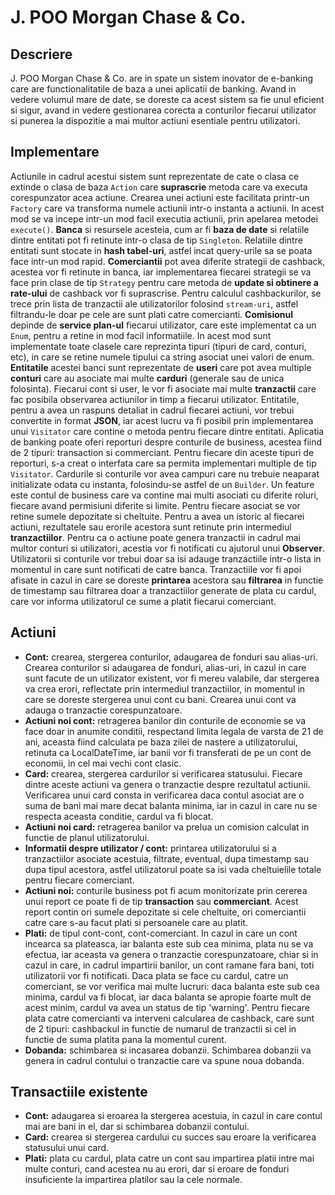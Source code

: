 # J. POO Morgan Chase & Co.
## Descriere
J. POO Morgan Chase & Co. are in spate un sistem inovator de e-banking care
are functionalitatile de baza a unei aplicatii de banking. Avand in vedere
volumul mare de date, se doreste ca acest sistem sa fie unul eficient si
sigur, avand in vedere gestionarea corecta a conturilor fiecarui utilizator
si punerea la dispozitie a mai multor actiuni esentiale pentru utilizatori.
## Implementare
Actiunile in cadrul acestui sistem sunt reprezentate de cate o clasa ce extinde
o clasa de baza `Action` care **suprascrie** metoda care va executa corespunzator
acea actiune. Crearea unei actiuni este facilitata printr-un `Factory` care
va transforma numele actiunii intr-o instanta a actiunii. In acest mod se
va incepe intr-un mod facil executia actiunii, prin apelarea metodei `execute()`.
**Banca** si resursele acesteia, cum ar fi **baza de date** si relatiile dintre 
entitati pot fi retinute intr-o clasa de tip `Singleton`. Relatiile dintre
entitati sunt stocate in **hash tabel-uri**, astfel incat query-urile sa se
poata face intr-un mod rapid.
**Comerciantii** pot avea diferite strategii de cashback, acestea vor fi retinute
in banca, iar implementarea fiecarei strategii se va face prin clase de tip `Strategy`
pentru care metoda de **update si obtinere a rate-ului** de cashback vor fi suprascrise.
Pentru calculul cashbackurilor, se trece prin lista de tranzactii ale utilizatorilor
folosind `stream-uri`, astfel filtrandu-le doar pe cele are sunt plati catre comercianti.
**Comisionul** depinde de **service plan-ul** fiecarui utilizator, care este 
implementat ca un `Enum`, pentru a retine in mod facil informatiile. In acest mod
sunt implementate toate clasele care reprezinta tipuri (tipuri de card, conturi, etc),
in care se retine numele tipului ca string asociat unei valori de enum.
**Entitatile** acestei banci sunt reprezentate de **useri** care pot avea multiple
**conturi** care au asociate mai multe **carduri** (generale sau de unica 
folosinta). Fiecarui cont si user, le vor fi asociate mai multe **tranzactii** care
fac posibila observarea actiunilor in timp a fiecarui utilizator. Entitatile,
pentru a avea un raspuns detaliat in cadrul fiecarei actiuni, vor trebui
convertite in format **JSON**, iar acest lucru va fi posibil prin implementarea
unui `Visitator` care contine o metoda pentru fiecare dintre entitati. Aplicatia de
banking poate oferi reporturi despre conturile de business, acestea fiind de 2 tipuri:
transaction si commerciant. Pentru fiecare din aceste tipuri de reporturi, s-a creat
o interfata care sa permita implementari multiple de tip `Visitator`.
Cardurile si conturile vor avea campuri care nu trebuie neaparat initializate odata cu
instanta, folosindu-se astfel de un `Builder`. Un feature este contul de business
care va contine mai multi asociati cu diferite roluri, fiecare avand permisiuni
diferite si limite. Pentru fiecare asociat se vor retine sumele depozitate si
cheltuite.
Pentru a avea un istoric al fiecarei actiuni, rezultatele sau erorile acestora
sunt retinute prin intermediul **tranzactiilor**. Pentru ca o actiune poate
genera tranzactii in cadrul mai multor conturi si utilizatori, acestia vor
fi notificati cu ajutorul unui **Observer**. Utilizatorii si conturile
vor trebui doar sa isi adauge tranzactiile intr-o lista in momentul in care
sunt notificati de catre banca. Tranzactiile vor fi apoi afisate in cazul in
care se doreste **printarea** acestora sau **filtrarea** in functie de timestamp 
sau  filtrarea doar a tranzactiilor generate de plata cu cardul, care vor 
informa utilizatorul ce sume a platit fiecarui comerciant.
## Actiuni
- **Cont:** crearea, stergerea conturilor, adaugarea de fonduri sau alias-uri.
Crearea conturilor si adaugarea de fonduri, alias-uri, in cazul in care sunt 
facute de un utilizator existent, vor fi mereu valabile, dar stergerea va crea
erori, reflectate prin intermediul tranzactiilor, in momentul in care se doreste
stergerea unui cont cu bani. Crearea unui cont va adauga o tranzactie corespunzatoare.
- **Actiuni noi cont:** retragerea banilor din conturile de economie se va face
doar in anumite conditii, respectand limita legala de varsta de 21 de ani, aceasta
fiind calculata pe baza zilei de nastere a utilizatorului, retinuta ca LocalDateTime,
iar banii vor fi transferati de pe un cont de economii, in cel mai vechi cont
clasic.
- **Card:** crearea, stergerea cardurilor si verificarea statusului. Fiecare
dintre aceste actiuni va genera o tranzactie despre rezultatul actiunii.
Verificarea unui card consta in verificarea daca contul asociat are o suma
de bani mai mare decat balanta minima, iar in cazul in care nu se respecta
aceasta conditie, cardul va fi blocat.
- **Actiuni noi card:** retragerea banilor va prelua un comision calculat in functie
de planul utilizatorului.
- **Informatii despre utilizator / cont:** printarea utilizatorului si a
tranzactiilor asociate acestuia, filtrate, eventual, dupa timestamp sau dupa
tipul acestora, astfel utilizatorul poate sa isi vada cheltuielile totale
pentru fiecare comerciant.
- **Actiuni noi:** conturile business pot fi acum monitorizate prin cererea
unui report ce poate fi de tip **transaction** sau **commerciant**. Acest report
contin ori sumele depozitate si cele cheltuite, ori comerciantii catre care s-au
facut plati si persoanele care au platit.
- **Plati:** de tipul cont-cont, cont-comerciant.
In cazul in care un cont incearca sa plateasca, iar balanta este sub cea minima,
plata nu se va efectua, iar aceasta va genera o tranzactie corespunzatoare, chiar si
in cazul in care, in cadrul impartirii banilor, un cont ramane fara bani, toti 
utilizatorii vor fi notificati. Daca plata se face cu cardul, catre un comerciant, 
se vor verifica mai multe lucruri:
daca balanta este sub cea minima, cardul va fi blocat, iar daca balanta se apropie
foarte mult de acest minim, cardul va avea un status de tip 'warning'. Pentru fiecare
plata catre comercianti va interveni calcularea de cashback, care sunt de 2 tipuri:
cashbackul in functie de numarul de tranzactii si cel in functie de suma platita pana
la momentul curent.
- **Dobanda:** schimbarea si incasarea dobanzii. Schimbarea dobanzii va genera
in cadrul contului o tranzactie care va spune noua dobanda.
## Transactiile existente
- **Cont:** adaugarea si eroarea la stergerea acestuia, in cazul in care contul
mai are bani in el, dar si schimbarea dobanzii contului.
- **Card:** crearea si stergerea cardului cu succes sau eroare la verificarea
statusului unui card.
- **Plati:** plata cu cardul, plata catre un cont sau impartirea platii intre
mai multe conturi, cand acestea nu au erori, dar si eroare de fonduri insuficiente
la impartirea platilor sau la cele normale.

